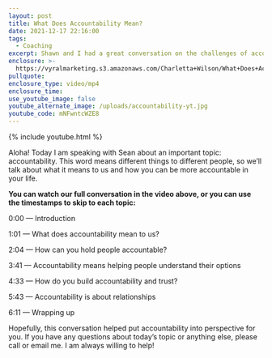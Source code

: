 ```yaml
---
layout: post
title: What Does Accountability Mean?
date: 2021-12-17 22:16:00
tags:
  - Coaching
excerpt: Shawn and I had a great conversation on the challenges of accountability.
enclosure: >-
  https://vyralmarketing.s3.amazonaws.com/Charletta+Wilson/What+Does+Accountability+Mean_.mp4
pullquote:
enclosure_type: video/mp4
enclosure_time:
use_youtube_image: false
youtube_alternate_image: /uploads/accountability-yt.jpg
youtube_code: mNFwntcWZE8
---
```

{% include youtube.html %}

Aloha\! Today I am speaking with Sean about an important topic: accountability. This word means different things to different people, so we’ll talk about what it means to us and how you can be more accountable in your life.&nbsp;

**You can watch our full conversation in the video above, or you can use the timestamps to skip to each topic:**

0:00 — Introduction

1:01 — What does accountability mean to us?&nbsp;

2:04 — How can you hold people accountable?

3:41 — Accountability means helping people understand their options

4:33 — How do you build accountability and trust?&nbsp;

5:43 — Accountability is about relationships

6:11 — Wrapping up

Hopefully, this conversation helped put accountability into perspective for you. If you have any questions about today’s topic or anything else, please call or email me. I am always willing to help\!
